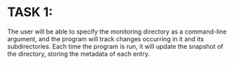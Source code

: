# TASK 1:

The user will be able to specify the monitoring directory as a command-line argument, and the program will track changes occurring in it and its subdirectories. Each time the program is run, it will update the snapshot of the directory, storing the metadata of each entry.
